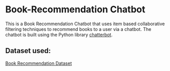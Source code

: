 # Book-Recommendation Chatbot
This is a Book Recommendation Chatbot that uses item based collaborative filtering techniques to recommend books to a user via a chatbot. The chatbot is built using the Python library [chatterbot](https://pypi.org/project/ChatterBot/).

## Dataset used:
[Book Recommendation Dataset](https://www.kaggle.com/datasets/arashnic/book-recommendation-dataset)
